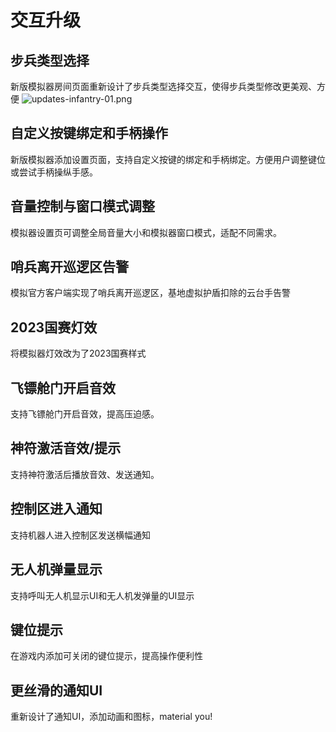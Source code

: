 # 交互升级
## 步兵类型选择
新版模拟器房间页面重新设计了步兵类型选择交互，使得步兵类型修改更美观、方便
![updates-infantry-01.png](/static/images/updates-infantry-01.png)
## 自定义按键绑定和手柄操作
新版模拟器添加设置页面，支持自定义按键的绑定和手柄绑定。方便用户调整键位或尝试手柄操纵手感。
## 音量控制与窗口模式调整
模拟器设置页可调整全局音量大小和模拟器窗口模式，适配不同需求。
## 哨兵离开巡逻区告警
模拟官方客户端实现了哨兵离开巡逻区，基地虚拟护盾扣除的云台手告警
## 2023国赛灯效
将模拟器灯效改为了2023国赛样式
## 飞镖舱门开启音效
支持飞镖舱门开启音效，提高压迫感。
## 神符激活音效/提示
支持神符激活后播放音效、发送通知。
## 控制区进入通知
支持机器人进入控制区发送横幅通知
## 无人机弹量显示
支持呼叫无人机显示UI和无人机发弹量的UI显示
## 键位提示
在游戏内添加可关闭的键位提示，提高操作便利性
## 更丝滑的通知UI
重新设计了通知UI，添加动画和图标，material you!